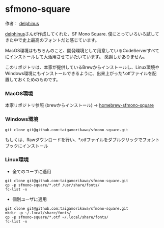 # sfmono-square
作者： [delphinus](https://github.com/delphinus/homebrew-sfmono-square)

[delphinus](https://github.com/delphinus/homebrew-sfmono-square)さんが作成してくれた、SF Mono Square.
僕にとっていろいろ試してきた中で史上最高のフォントだと感じています。

MacOS環境はもちろんのこと、開発環境として用意しているCodeServerすべてにインストールして大活用させていたいています。
感謝しかありません。

このリポジトリは、本家が提供しているBrewからインストールし、Linux環境やWindows環境にもインストールできるように、出来上がった*.otfファイルを配置しておくためのものです。

### MacOS環境
本家リポジトリ参照 (brewからインストール)
→ [homebrew-sfmono-square](https://github.com/delphinus/homebrew-sfmono-square)

### Windows環境
```
git clone git@github.com:taigamorikawa/sfmono-square.git
```
もしくは、Rawダウンロードを行い、*.otfファイルをダブルクリックでフォントブックにインストール

### Linux環境
* 全てのユーザに適用
```
git clone git@github.com:taigamorikawa/sfmono-square.git
cp -p sfmono-square/*.otf /usr/share/fonts/
fc-list -v
```
* 個別ユーザに適用
```
git clone git@github.com:taigamorikawa/sfmono-square.git
mkdir -p ~/.local/share/fonts/
cp -p sfmono-square/*.otf ~/.local/share/fonts/
fc-list -v
```

